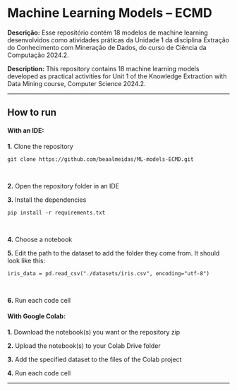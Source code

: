 # Machine Learning Models – ECMD

**Descrição:** Esse repositório contém 18 modelos de machine learning desenvolvidos como atividades práticas da Unidade 1 da disciplina Extração do Conhecimento com Mineração de Dados, do curso de Ciência da Computação 2024.2.

**Description:** This repository contains 18 machine learning models developed as practical activities for Unit 1 of the Knowledge Extraction with Data Mining course, Computer Science 2024.2.

---

## How to run
#### With an IDE:
**1.** Clone the repository
```
git clone https://github.com/beaalmeidas/ML-models-ECMD.git
```
<br>

**2.** Open the repository folder in an IDE
<br>

**3.** Install the dependencies
```
pip install -r requirements.txt
```
<br>

**4.** Choose a notebook
<br>

**5.** Edit the path to the dataset to add the folder they come from. It should look like this:
```
iris_data = pd.read_csv("./datasets/iris.csv", encoding="utf-8")
```
<br>

**6.** Run each code cell

#### With Google Colab:
**1.** Download the notebook(s) you want or the repository zip
<br>

**2.** Upload the notebook(s) to your Colab Drive folder
<br>

**3.** Add the specified dataset to the files of the Colab project
<br>

**4.** Run each code cell

---

